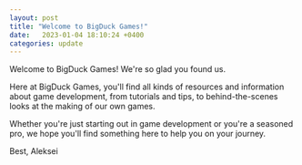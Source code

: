 ```yaml
---
layout: post
title: "Welcome to BigDuck Games!"
date:   2023-01-04 18:10:24 +0400
categories: update
---
```


Welcome to BigDuck Games! We're so glad you found us.

Here at BigDuck Games, you'll find all kinds of resources and information about game development, from tutorials and tips, to behind-the-scenes looks at the making of our own games.

Whether you're just starting out in game development or you're a seasoned pro, we hope you'll find something here to help you on your journey.

Best, Aleksei